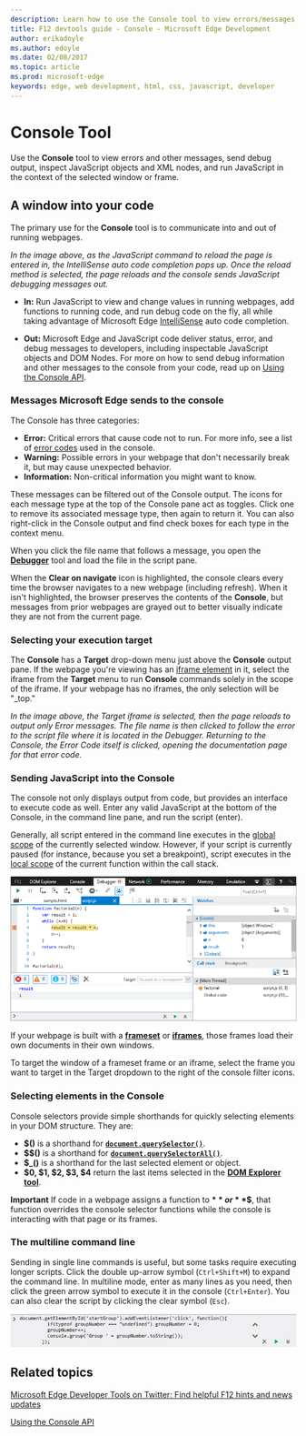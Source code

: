 ```yaml
---
description: Learn how to use the Console tool to view errors/messages, send debug output, and inspect JavaScript objects/XML nodes.
title: F12 devtools guide - Console - Microsoft Edge Development
author: erikadoyle
ms.author: edoyle
ms.date: 02/08/2017
ms.topic: article
ms.prod: microsoft-edge
keywords: edge, web development, html, css, javascript, developer
---
```


# Console Tool

Use the **Console** tool to view errors and other messages, send debug output, inspect JavaScript objects and XML nodes, and run JavaScript in the context of the selected window or frame.

## A window into your code

The primary use for the **Console** tool is to communicate into and out of running webpages.



*In the image above, as the JavaScript command to reload the page is entered in, the IntelliSense auto code completion pops up. Once the reload method is selected, the page reloads and the console sends JavaScript debugging messages out.*

   - **In:** Run JavaScript to view and change values in running webpages, add functions to running code, and run debug code on the fly, all while taking advantage of Microsoft Edge [IntelliSense](https://msdn.microsoft.com/library/hcw1s69b.aspx) auto code completion.

   - **Out:** Microsoft Edge and JavaScript code deliver status, error, and debug messages to developers, including inspectable JavaScript objects and DOM Nodes. For more on how to send debug information and other messages to the console from your code, read up on [Using the Console API](./console/using-the-console-api.md).

### Messages Microsoft Edge sends to the console

The Console has three categories:
   - **Error:** Critical errors that cause code not to run. For more info, see a list of [error codes](./console/console-error-and-status-codes.md) used in the console.
   - **Warning:** Possible errors in your webpage that don't necessarily break it, but may cause unexpected behavior.
   - **Information:** Non-critical information you might want to know.



These messages can be filtered out of the Console output. The icons for each message type at the top of the Console pane act as toggles. Click one to remove its associated message type, then again to return it. You can also right-click in the Console output and find check boxes for each type in the context menu.

When you click the file name that follows a message, you open the **[Debugger](./debugger.md)** tool and load the file in the script pane.

When the **Clear on navigate** icon is highlighted, the console clears every time the browser navigates to a new webpage (including refresh). When it isn't highlighted, the browser preserves the contents of the **Console**, but messages from prior webpages are grayed out to better visually indicate they are not from the current page.

### Selecting your execution target
The **Console** has a **Target** drop-down menu just above the **Console** output pane. If the webpage you're viewing has an [iframe element]() in it, select the iframe from the **Target** menu to run **Console** commands solely in the scope of the iframe. If your webpage has no iframes, the only selection will be "_top."



*In the image above, the Target iframe is selected, then the page reloads to output only Error messages. The file name is then clicked to follow the error to the script file where it is located in the Debugger. Returning to the Console, the Error Code itself is clicked, opening the documentation page for that error code.*

### Sending JavaScript into the Console
The console not only displays output from code, but provides an interface to execute code as well. Enter any valid JavaScript at the bottom of the Console, in the command line pane, and run the script (enter).



Generally, all script entered in the command line executes in the [global scope](https://msdn.microsoft.com/library/bzt2dkta.aspx) of the currently selected window. However, if your script is currently paused (for instance, because you set a breakpoint), script executes in the [local scope](https://msdn.microsoft.com/library/bzt2dkta.aspx) of the current function within the call stack.

![F12 Console Command Line local scope](./media/Edge_Console_local_scope.png)

If your webpage is built with a **[frameset](https://msdn.microsoft.com/library/ms535251.aspx)** or **[iframes](https://msdn.microsoft.com/library/ms535258.aspx)**, those frames load their own documents in their own windows.

To target the window of a frameset frame or an iframe, select the frame you want to target in the Target dropdown to the right of the console filter icons.

### Selecting elements in the Console
Console selectors provide simple shorthands for quickly selecting elements in your DOM structure. They are:

   - **$()** is a shorthand for [**`document.querySelector()`**](https://msdn.microsoft.com/library/cc288169.aspx).
   - **$$()** is a shorthand for [**`document.querySelectorAll()`**](https://msdn.microsoft.com/library/cc304115.aspx).
   - **$_()** is a shorthand for the last selected element or object.
   - **$0, $1, $2, $3, $4** return the last items selected in the [**DOM Explorer tool**](./dom-explorer.md).

**Important**  If code in a webpage assigns a function to **$** or **$$**, that function overrides the console selector functions while the console is interacting with that page or its frames.

### The multiline command line

Sending in single line commands is useful, but some tasks require executing longer scripts. Click the double up-arrow symbol (`Ctrl+Shift+M`) to expand the command line. In multiline mode, enter as many lines as you need, then click the green arrow symbol to execute it in the console (`Ctrl+Enter`). You can also clear the script by clicking the clear symbol (`Esc`).

![F12 Console Multiline Command Line](./media/f12blueconsolecommandmultiple.png)

## Related topics

[Microsoft Edge Developer Tools on Twitter: Find helpful F12 hints and news updates](https://twitter.com/EdgeDevTools)

[Using the Console API](./console/using-the-console-api.md)

